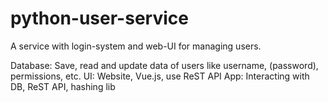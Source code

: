 # python-user-service
 A service with login-system and web-UI for managing users.

Database: Save, read and update data of users like username, (password), permissions, etc.
UI: Website, Vue.js, use ReST API
App: Interacting with DB, ReST API, hashing lib